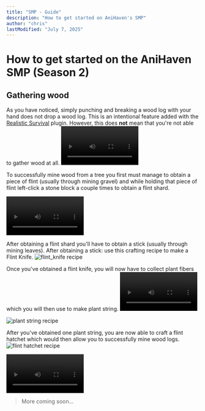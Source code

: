 ```yaml
---
title: "SMP - Guide" 
description: "How to get started on AniHaven's SMP"
author: "chris"
lastModified: "July 7, 2025"
---
```


# How to get started on the AniHaven SMP (Season 2)

## Gathering wood

As you have noticed, simply punching and breaking a wood log with your hand does not drop a wood log. This is an intentional feature added with the [Realistic Survival](https://github.com/ValMobile/RealisticSurvival) plugin. However, this does **not** mean that you're not able to gather wood at all. 
<video style="width: 40%; max-width: 640px; height: auto;" controls>
  <source src="/uploads/Tree_punch.mp4" type="video/mp4">
  Your browser does not support the video tag.
</video>


To successfully mine wood from a tree you first must manage to obtain a piece of flint (usually through mining gravel) and while holding that piece of flint left-click a stone block a couple times to obtain a flint shard.



<video style="width: 40%; max-width: 640px; height: auto;" controls>
  <source src="/uploads/Flint_shard.mp4" type="video/mp4">
  Your browser does not support the video tag.
</video>


After obtaining a flint shard you'll have to obtain a stick (usually through mining leaves). After obtaining a stick: use this crafting recipe to make a Flint Knife.
![flint_knife recipe](/uploads/flint_knife.png)

Once you've obtained a flint knife, you will now have to collect plant fibers which you will then use to make plant string.
<video style="width: 40%; max-width: 640px; height: auto;" controls>
  <source src="/uploads/Plant_fiber.mp4" type="video/mp4">
  Your browser does not support the video tag.
</video>

![plant string recipe](/uploads/plant_string.png)


After you've obtained one plant string, you are now able to craft a flint hatchet which would then allow you to successfully mine wood logs.
![flint hatchet recipe](/uploads/flint_hatchet.png)

<video style="width: 40%; max-width: 640px; height: auto;" controls>
  <source src="/uploads/Tree_break.mp4" type="video/mp4">
  Your browser does not support the video tag.
</video>


> More coming soon...









